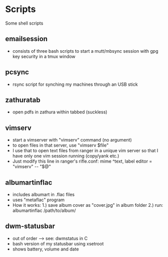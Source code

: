 Scripts
=======

Some shell scripts

emailsession
------------
- consists of three bash scripts to start a mutt/mbsync session
  with gpg key security in a tmux window

pcsync
------
- rsync script for synching my machines through an USB stick

zathuratab
----------
- open pdfs in zathura within tabbed (suckless)

vimserv
-------
- start a vimserver with "vimserv" command (no argument)
- to open files in that server, use "vimserv $file"
- I use that to open text files from ranger in a unique vim server
  so that I have only one vim session running (copy/yank etc.)
- Just modify this line in ranger's rifle.conf:
  mime ^text,  label editor = "vimserv" -- "$@"

albumartinflac
--------------
- includes albumart in .flac files
- uses "metaflac" program
- How it works:
  1.) save album cover as "cover.jpg" in album folder
  2.) run: albumartinflac /path/to/album/

dwm-statusbar
-------------
- out of order --> see: dwmstatus in C
- bash version of my statusbar using xsetroot
- shows battery, volume and date

